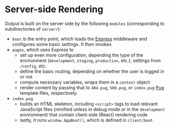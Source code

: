 Server-side Rendering
=====================

Output is built on the server side by the following `modules` (corresponding to subdirectories of `server/`):

* `boot` is the entry point, which loads the [Express](http://expressjs.com/) middleware and configures some basic settings. It then invokes
* `pages`, which uses Express to
  * set up even more configuration, depending the type of the environment (`development`, `staging`, `production`, etc.), settings from `/config`, etc.
  * define the basic routing, depending on whether the user is logged in or not
  * compute necessary variables, wraps them in a `context` object
  * render content by passing that to `404.pug`, `500.pug`, or `index.pug` [Pug](https://pugjs.org) template files, respectively.
* `index.pug`
  * builds an HTML skeleton, including `<script>` tags to load relevant JavaScript files (minified unless in debug mode or in the `development` environment) that contain client-side (React) rendering code
  * lastly, it runs `window.AppBoot()`, which is defined in  `client/boot`.
